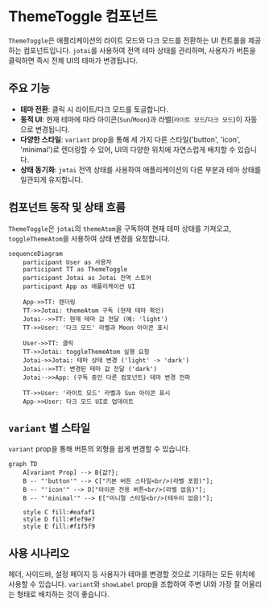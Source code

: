 # ThemeToggle 컴포넌트

`ThemeToggle`은 애플리케이션의 라이트 모드와 다크 모드를 전환하는 UI 컨트롤을 제공하는 컴포넌트입니다. `jotai`를 사용하여 전역 테마 상태를 관리하며, 사용자가 버튼을 클릭하면 즉시 전체 UI의 테마가 변경됩니다.

## 주요 기능

- **테마 전환**: 클릭 시 라이트/다크 모드를 토글합니다.
- **동적 UI**: 현재 테마에 따라 아이콘(`Sun`/`Moon`)과 라벨(`라이트 모드`/`다크 모드`)이 자동으로 변경됩니다.
- **다양한 스타일**: `variant` prop을 통해 세 가지 다른 스타일('button', 'icon', 'minimal')로 렌더링할 수 있어, UI의 다양한 위치에 자연스럽게 배치할 수 있습니다.
- **상태 동기화**: `jotai` 전역 상태를 사용하여 애플리케이션의 다른 부분과 테마 상태를 일관되게 유지합니다.

## 컴포넌트 동작 및 상태 흐름

`ThemeToggle`은 `jotai`의 `themeAtom`을 구독하여 현재 테마 상태를 가져오고, `toggleThemeAtom`을 사용하여 상태 변경을 요청합니다.

```mermaid
sequenceDiagram
    participant User as 사용자
    participant TT as ThemeToggle
    participant Jotai as Jotai 전역 스토어
    participant App as 애플리케이션 UI

    App->>TT: 렌더링
    TT->>Jotai: themeAtom 구독 (현재 테마 확인)
    Jotai-->>TT: 현재 테마 값 전달 (예: 'light')
    TT->>User: '다크 모드' 라벨과 Moon 아이콘 표시

    User->>TT: 클릭
    TT->>Jotai: toggleThemeAtom 실행 요청
    Jotai->>Jotai: 테마 상태 변경 ('light' -> 'dark')
    Jotai-->>TT: 변경된 테마 값 전달 ('dark')
    Jotai-->>App: (구독 중인 다른 컴포넌트) 테마 변경 전파

    TT->>User: '라이트 모드' 라벨과 Sun 아이콘 표시
    App->>User: 다크 모드 UI로 업데이트
```

## `variant` 별 스타일

`variant` prop을 통해 버튼의 외형을 쉽게 변경할 수 있습니다.

```mermaid
graph TD
    A[variant Prop] --> B{값?};
    B -- "'button'" --> C["기본 버튼 스타일<br/>(라벨 포함)"];
    B -- "'icon'" --> D["아이콘 전용 버튼<br/>(라벨 없음)"];
    B -- "'minimal'" --> E["미니멀 스타일<br/>(테두리 없음)"];

    style C fill:#eafaf1
    style D fill:#fef9e7
    style E fill:#f1f5f9
```

## 사용 시나리오

헤더, 사이드바, 설정 페이지 등 사용자가 테마를 변경할 것으로 기대하는 모든 위치에 사용할 수 있습니다. `variant`와 `showLabel` prop을 조합하여 주변 UI와 가장 잘 어울리는 형태로 배치하는 것이 좋습니다.

